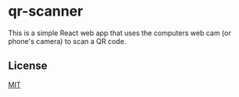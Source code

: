 # qr-scanner
This is a simple React web app that uses the computers web cam (or phone's camera) to scan a QR code.

## License
[MIT](./LICENSE.md)
